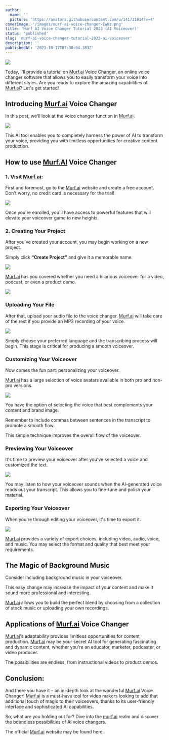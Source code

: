 ```yaml
---
author:
  name: ''
  picture: 'https://avatars.githubusercontent.com/u/141731814?v=4'
coverImage: '/images/murf-ai-voice-changer-EwNz.png'
title: 'Murf AI Voice Changer Tutorial 2023 (AI Voiceover)'
status: 'published'
slug: 'murf-ai-voice-changer-tutorial-2023-ai-voiceover'
description: ''
publishedAt: '2023-10-17T07:30:04.383Z'
---
```


![](/images/murf-ai-voice-changer-Y5OD.png)

Today, I'll provide a tutorial on [Murf.ai](http://Murf.ai) Voice Changer, an online voice changer software that allows you to easily transform your voice into different styles. Are you ready to explore the amazing capabilities of [Murf.ai](http://Murf.ai)? Let's get started!

## **Introducing **[**Murf.ai**](http://Murf.ai)** Voice Changer**

In this post, we'll look at the voice changer function in [Murf.ai](http://Murf.ai).

![](/images/ai-voice-changer-tutorial-679618686-IwND.png)

This AI tool enables you to completely harness the power of AI to transform your voice, providing you with limitless opportunities for creative content production.

## **How to use **[**Murf.AI**](http://Murf.AI)** Voice Changer**

### **1\. Visit **[**Murf.ai**](http://Murf.ai)**:**

First and foremost, go to the [Murf.ai](http://Murf.ai) website and create a free account. Don't worry, no credit card is necessary for the trial!

![](/images/murf-ai-voice-1024x462-g4Nj.png)

Once you're enrolled, you'll have access to powerful features that will elevate your voiceover game to new heights.

### **2\. Creating Your Project**

After you've created your account, you may begin working on a new project.

Simply click **“Create Project”** and give it a memorable name.

![](/images/murf.ai-create-project-1024x451-kxMj.png)

[Murf.ai](http://Murf.ai) has you covered whether you need a hilarious voiceover for a video, podcast, or even a product demo.

![](/images/murf-ai-create-project-g3OD.png)

### **Uploading Your File**

After that, upload your audio file to the voice changer. [Murf.ai](http://Murf.ai) will take care of the rest if you provide an MP3 recording of your voice.

![](/images/murf-ai-upload-file-c3MT.png)

Simply choose your preferred language and the transcribing process will begin. This stage is critical for producing a smooth voiceover.

### **Customizing Your Voiceover**

Now comes the fun part: personalizing your voiceover.

[Murf.ai](http://Murf.ai) has a large selection of voice avatars available in both pro and non-pro versions.

![](/images/murf-ai-select-voice-1024x578-czNz.png)

You have the option of selecting the voice that best complements your content and brand image.

Remember to include commas between sentences in the transcript to promote a smooth flow.

This simple technique improves the overall flow of the voiceover.

### **Previewing Your Voiceover**

It's time to preview your voiceover after you've selected a voice and customized the text.

![](/images/screenshot-1407-1024x578-g4NT.png)

You may listen to how your voiceover sounds when the AI-generated voice reads out your transcript. This allows you to fine-tune and polish your material.

### **Exporting Your Voiceover**

When you're through editing your voiceover, it's time to export it.

![](/images/screenshot-1409-1024x578-Y1NT.png)

[Murf.ai](http://Murf.ai) provides a variety of export choices, including video, audio, voice, and music. You may select the format and quality that best meet your requirements.

## **The Magic of Background Music**

Consider including background music in your voiceover.

This easy change may increase the impact of your content and make it sound more professional and interesting.

[Murf.ai](http://Murf.ai) allows you to build the perfect blend by choosing from a collection of stock music or uploading your own recordings.

## **Applications of **[**Murf.ai**](http://Murf.ai)** Voice Changer**

[Murf.ai](http://Murf.ai)'s adaptability provides limitless opportunities for content production. [Murf.ai](http://Murf.ai) may be your secret AI tool for generating fascinating and dynamic content, whether you're an educator, marketer, podcaster, or video producer.

The possibilities are endless, from instructional videos to product demos.

## **Conclusion:**

And there you have it – an in-depth look at the wonderful [Murf.ai](http://Murf.ai) Voice Changer! [Murf.ai](http://Murf.ai) is a must-have tool for video makers looking to add that additional touch of magic to their voiceovers, thanks to its user-friendly interface and sophisticated AI capabilities.

So, what are you holding out for? Dive into the [murf.ai](http://murf.ai) realm and discover the boundless possibilities of AI voice changers.

The official [Murf.ai](http://Murf.ai) website may be found here.



